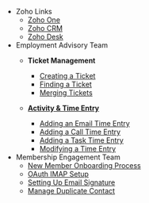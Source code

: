 - <div class="sidebar-team">Zoho Links</div>

  - [Zoho One](https://one.zoho.com.au)
  - [Zoho CRM](https://crm.zoho.com.au)
  - [Zoho Desk](https://desk.zoho.com.au)

- <div class="sidebar-team">Employment Advisory Team</div>

  - **Ticket Management**
    - [Creating a Ticket](/employment-advisory/ticket-management/creating-ticket.md)
    - [Finding a Ticket](/employment-advisory/ticket-management/finding-ticket.md)
    - [Merging Tickets](/employment-advisory/ticket-management/merging-tickets.md)

  - [**Activity & Time Entry**](/employment-advisory/activity-time-entry/index.md)
    - [Adding an Email Time Entry](/employment-advisory/activity-time-entry/email-time-entry.md)
    - [Adding a Call Time Entry](/employment-advisory/activity-time-entry/call-time-entry.md)
    - [Adding a Task Time Entry](/employment-advisory/activity-time-entry/task-time-entry.md)
    - [Modifying a Time Entry](/employment-advisory/activity-time-entry/modifying-entry.md)

- <div class="sidebar-team">Membership Engagement Team</div>

  - [New Member Onboarding Process](/membership/new-member-onboarding-process.md)
  - [OAuth IMAP Setup](/membership/oauth-imap-setup.md)
  - [Setting Up Email Signature](/membership/setting-up-email-signature.md)
  - [Manage Duplicate Contact](/membership/manage-duplicate-contact.md)
